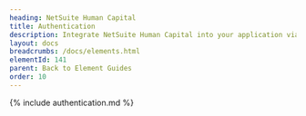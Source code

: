 ```yaml
---
heading: NetSuite Human Capital
title: Authentication
description: Integrate NetSuite Human Capital into your application via the Cloud Elements APIs.
layout: docs
breadcrumbs: /docs/elements.html
elementId: 141
parent: Back to Element Guides
order: 10
---
```


{% include authentication.md %}

